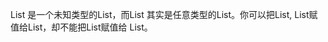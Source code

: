 List<?> 是一个未知类型的List，而List<Object> 其实是任意类型的List。你可以把List<String>, List<Integer>赋值给List<?>，却不能把List<String>赋值给 List<Object>。
